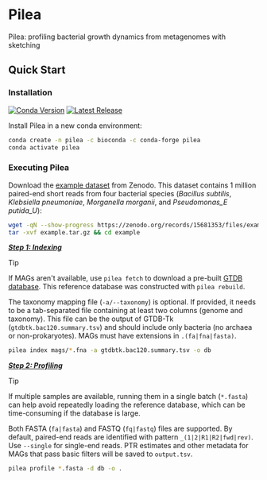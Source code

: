 # Pilea
Pilea: profiling bacterial growth dynamics from metagenomes with sketching

## Quick Start
### Installation
[![Conda Version](https://anaconda.org/bioconda/pilea/badges/version.svg)](https://anaconda.org/bioconda/pilea)
[![Latest Release](https://anaconda.org/bioconda/pilea/badges/latest_release_date.svg)](https://anaconda.org/bioconda/pilea)

Install Pilea in a new conda environment:

```bash
conda create -n pilea -c bioconda -c conda-forge pilea
conda activate pilea
```

### Executing Pilea
Download the [example dataset](https://doi.org/10.5281/zenodo.15681352) from Zenodo. This dataset contains 1 million paired-end short reads from four bacterial species (*Bacillus subtilis*, *Klebsiella pneumoniae*, *Morganella morganii*, and *Pseudomonas\_E putida\_U*):

```bash
wget -qN --show-progress https://zenodo.org/records/15681353/files/example.tar.gz
tar -xvf example.tar.gz && cd example
```

<ins>***Step 1: Indexing***</ins>

> [!TIP]
> If MAGs aren't available, use `pilea fetch` to download a pre-built [GTDB database](https://doi.org/10.5281/zenodo.15596115). This reference database was constructed with `pilea rebuild`.

The taxonomy mapping file (`-a/--taxonomy`) is optional. If provided, it needs to be a tab-separated file containing at least two columns (genome and taxonomy). This file can be the output of GTDB-Tk (`gtdbtk.bac120.summary.tsv`) and should include only bacteria (no archaea or non-prokaryotes). MAGs must have extensions in `.(fa|fna|fasta)`.

```bash
pilea index mags/*.fna -a gtdbtk.bac120.summary.tsv -o db
```

<ins>***Step 2: Profiling***</ins>

> [!TIP]
> If multiple samples are available, running them in a single batch (`*.fasta`) can help avoid repeatedly loading the reference database, which can be time-consuming if the database is large.

Both FASTA (`fa|fasta`) and FASTQ (`fq|fastq`) files are supported. By default, paired-end reads are identified with pattern `_(1|2|R1|R2|fwd|rev)`. Use `--single` for single-end reads. PTR estimates and other metadata for MAGs that pass basic filters will be saved to `output.tsv`.

```bash
pilea profile *.fasta -d db -o .
```

